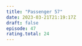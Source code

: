 ```yaml
---
title: "Passenger 57"
date: 2023-03-21T21:19:17Z
draft: false
episode: 47
rating.total: 24
---
```


